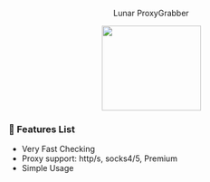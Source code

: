 <p align="center">
  Lunar ProxyGrabber
</p>
<p align="center">
  <img height="150" width="175" src="https://cdn.icon-icons.com/icons2/1674/PNG/512/moon_111148.png"/>
</p>

### 🎉 Features List
- Very Fast Checking
- Proxy support: http/s, socks4/5, Premium
- Simple Usage
